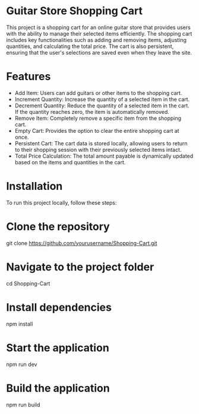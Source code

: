 # Guitar Store Shopping Cart

This project is a shopping cart for an online guitar store that provides users with the ability to manage their selected items efficiently. The shopping cart includes key functionalities such as adding and removing items, adjusting quantities, and calculating the total price. The cart is also persistent, ensuring that the user's selections are saved even when they leave the site.

# Features

- Add Item: Users can add guitars or other items to the shopping cart.
- Increment Quantity: Increase the quantity of a selected item in the cart.
- Decrement Quantity: Reduce the quantity of a selected item in the cart. If the quantity reaches zero, the item is automatically removed.
- Remove Item: Completely remove a specific item from the shopping cart.
- Empty Cart: Provides the option to clear the entire shopping cart at once.
- Persistent Cart: The cart data is stored locally, allowing users to return to their shopping session with their previously selected items intact.
- Total Price Calculation: The total amount payable is dynamically updated based on the items and quantities in the cart.

# Installation

To run this project locally, follow these steps:

# Clone the repository
git clone https://github.com/yourusername/Shopping-Cart.git

# Navigate to the project folder
cd Shopping-Cart

# Install dependencies
npm install

# Start the application
npm run dev

# Build the application
npm run build
